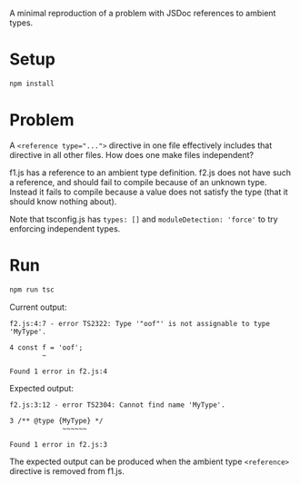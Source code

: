A minimal reproduction of a problem with JSDoc references to ambient types.

# Setup

```sh
npm install
```

# Problem

A `<reference type="...">` directive in one file effectively includes that directive in all other files. How does one make files independent?

f1.js has a reference to an ambient type definition. f2.js does not have such a reference, and should fail to compile because of an unknown type. Instead it fails to compile because a value does not satisfy the type (that it should know nothing about).

Note that tsconfig.js has `types: []` and `moduleDetection: 'force'` to try enforcing independent types.

# Run

```sh
npm run tsc
```

Current output:

```
f2.js:4:7 - error TS2322: Type '"oof"' is not assignable to type 'MyType'.

4 const f = 'oof';
        ~

Found 1 error in f2.js:4
```

Expected output:

```
f2.js:3:12 - error TS2304: Cannot find name 'MyType'.

3 /** @type {MyType} */
             ~~~~~~

Found 1 error in f2.js:3
```

The expected output can be produced when the ambient type `<reference>` directive is removed from f1.js.
